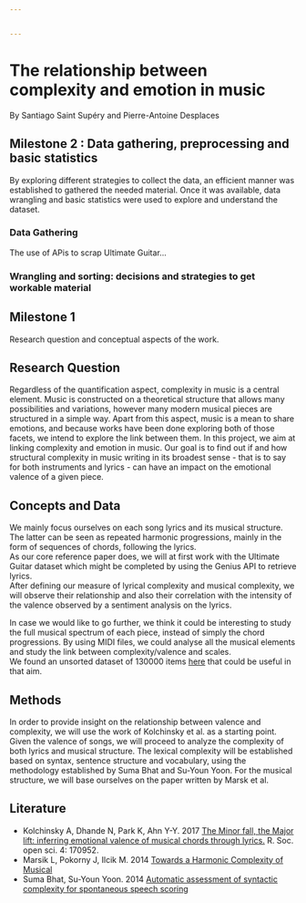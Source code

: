 ```yaml
---


---
```


<h1 id="the-relationship-between-complexity-and-emotion-in-music">The relationship between complexity and emotion in music</h1>
<p>By Santiago Saint Supéry and Pierre-Antoine Desplaces</p>
<h2 id="milestone-2--data-gathering-preprocessing-and-basic-statistics">Milestone 2 : Data gathering, preprocessing and basic statistics</h2>
<p>By exploring different strategies to collect the data, an efficient manner was established to gathered the needed material. Once it was available, data wrangling and basic statistics were used to explore and understand the dataset.</p>
<h3 id="data-gathering">Data Gathering</h3>
<p>The use of APis to scrap Ultimate Guitar…</p>
<h3 id="wrangling-and-sorting-decisions-and-strategies-to-get-workable-material">Wrangling and sorting: decisions and strategies to get workable material</h3>
<h2 id="milestone-1">Milestone 1</h2>
<p>Research question and conceptual aspects of the work.</p>
<h2 id="research-question">Research Question</h2>
<p>Regardless of the quantification aspect, complexity in music is a central element. Music is constructed on a theoretical structure that allows many possibilities and variations, however many modern musical pieces are structured in a simple way. Apart from this aspect, music is a mean to share emotions, and because works have been done exploring both of those facets, we intend to explore the link between them. In this project, we aim at linking complexity and emotion in music. Our goal is to find out if and how structural complexity in music writing in its broadest sense - that is to say for both instruments and lyrics - can have an impact on the emotional valence of a given piece.</p>
<h2 id="concepts-and-data">Concepts and Data</h2>
<p>We mainly focus ourselves on each song lyrics and its musical structure. The latter can be seen as repeated harmonic progressions, mainly in the form of sequences of chords, following the lyrics.<br>
As our core reference paper does, we will at first work with the Ultimate Guitar dataset which might be completed by using the Genius API to retrieve lyrics.<br>
After defining our measure of lyrical complexity  and musical complexity, we will observe their relationship and also their correlation with the intensity of the valence observed by a sentiment analysis on the lyrics.</p>
<p>In case we would like to go further, we think it could be interesting to study the full musical spectrum of each piece, instead of simply the chord progressions. By using MIDI files, we could analyse all the musical elements and study the link between complexity/valence and scales.<br>
We found an unsorted dataset of 130000 items <a href="https://www.reddit.com/r/datasets/comments/3akhxy/the_largest_midi_collection_on_the_internet/">here</a> that could be useful in that aim.</p>
<h2 id="methods">Methods</h2>
<p>In order to provide insight on the relationship between valence and complexity, we will use the work of Kolchinsky et al. as a starting point. Given the valence of songs, we will proceed to analyze the complexity of both lyrics and musical structure. The lexical complexity will be established based on syntax, sentence structure and vocabulary, using the methodology established by Suma Bhat and Su-Youn Yoon. For the musical structure, we will base ourselves on the paper written by Marsk et al.</p>
<h2 id="literature">Literature</h2>
<ul>
<li>Kolchinsky A, Dhande N, Park K, Ahn Y-Y. 2017 <a href="http://dx.doi.org/10.1098/rsos.170952">The Minor fall, the Major lift: inferring emotional valence of musical chords through lyrics.</a> R. Soc. open sci. 4: 170952.</li>
<li>Marsik L, Pokorny J, Ilcik M. 2014 <a href="https://pdfs.semanticscholar.org/c903/4270c01409df0da70d5266eb0868beda29a1.pdf">Towards a Harmonic Complexity of Musical</a></li>
<li>Suma Bhat, Su-Youn Yoon. 2014 <a href="https://ac.els-cdn.com/S0167639314000715/1-s2.0-S0167639314000715-main.pdf?_tid=f7f218cf-da04-45fb-b5c8-9bb96531e5a3&amp;acdnat=1521561519_a4db864919711cd42f236550c7204659">Automatic assessment of syntactic complexity for spontaneous speech scoring</a></li>
</ul>

